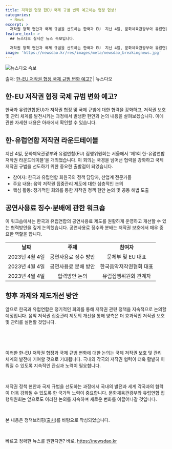 ```yaml
---
title: 저작권 협정 한EU 국제 규범 변화 예고하는 협정 협상!
categories:
  - News
excerpt: >
  저작권 정책 현안과 국제 규범을 선도하는 한국과 EU  지난 4일, 문화체육관광부와 유럽연합(EU) 집행위원…
feature_text: >
  ## 뉴스다오 실시간 뉴스 속보입니다.

  저작권 정책 현안과 국제 규범을 선도하는 한국과 EU  지난 4일, 문화체육관광부와 유럽연합(EU) 집행위원…
image: 'https://newsdao.kr/res/images/meta/newsdao_breakingnews.jpg'
---
```


![뉴스다오 속보](https://newsdao.kr/res/images/meta/newsdao_breakingnews.jpg)

<p>출처: <a href="https://newsdao.kr/4644" rel="dofollow">한-EU 저작권 협정 국제 규범 변화 예고?</a> | 뉴스다오</p>

<h2 data-ke-size="size26">한-EU 저작권 협정 국제 규범 변화 예고?</h2>
<p data-ke-size="size16">한국과 유럽연합(EU)가 저작권 협정 및 국제 규범에 대한 협력을 강화하고, 저작권 보호 및 관리 체계를 발전시키는 과정에서 발생한 현안과 논의 내용을 살펴보겠습니다. 이에 관한 자세한 내용은 아래에서 확인할 수 있습니다.</p>

<h2 data-ke-size="size24">한-유럽연합 저작권 라운드테이블</h2>
<p data-ke-size="size16">지난 4일, 문화체육관광부와 유럽연합(EU) 집행위원회는 서울에서 '제1회 한-유럽연합 저작권 라운드테이블'을 개최했습니다. 이 회의는 국경을 넘어선 협력을 강화하고 국제 저작권 규범을 선도하기 위한 중요한 출발점이 되었습니다. </p>

<ul>
  <li>참여자: 한국과 유럽연합 회원국의 정책 담당자, 산업계 전문가들</li>
  <li>주요 내용: 음악 저작권 집중관리 제도에 대한 심층적인 논의</li>
  <li>핵심 활동: 정기적인 회의를 통한 저작권 정책 현안 논의 및 공동 해법 도출</li>
</ul>

<h2 data-ke-size="size24">공연사용료 징수·분배에 관한 워크숍</h2>
<p data-ke-size="size16">이 워크숍에서는 한국과 유럽연합의 공연사용료 제도를 원활하게 운영하고 개선할 수 있는 협력방안을 깊게 논의했습니다. 공연사용료 징수와 분배는 저작권 보호에서 매우 중요한 역할을 합니다. </p>

<table>
  <tr>
    <td style="text-align: center; height: 17px;"><b>날짜</b></td>
    <td style="text-align: center; height: 17px;"><b>주제</b></td>
    <td style="text-align: center; height: 17px;"><b>참여자</b></td>
  </tr>
  <tr>
    <td style="text-align: center;">2023년 4월 4일</td>
    <td style="text-align: center;">공연사용료 징수 방안</td>
    <td style="text-align: center;">문체부 및 EU 대표</td>
  </tr>
  <tr>
    <td style="text-align: center;">2023년 4월 4일</td>
    <td style="text-align: center;">공연사용료 분배 방안</td>
    <td style="text-align: center;">한국음악저작권협회 대표</td>
  </tr>
  <tr>
    <td style="text-align: center;">2023년 4월 4일</td>
    <td style="text-align: center;">협력방안 논의</td>
    <td style="text-align: center;">유럽집행위원회 관계자</td>
  </tr>
</table>

<h2 data-ke-size="size24">향후 과제와 제도개선 방안</h2>
<p data-ke-size="size16">앞으로 한국과 유럽연합은 정기적인 회의를 통해 저작권 관련 정책을 지속적으로 논의할 예정입니다. 음악 저작권 집중관리 제도의 개선을 통해 양측은 더 효과적인 저작권 보호 및 관리를 실현할 것입니다. </p>

<p data-ke-size="size16">&nbsp;</p>
<p data-ke-size="size16">&nbsp;</p>

<p data-ke-size="size16">이러한 한-EU 저작권 협정과 국제 규범 변화에 대한 논의는 국제 저작권 보호 및 관리 체계의 발전에 기여할 것으로 기대됩니다. 국내외 각국의 저작권 협력이 더욱 활발히 이뤄질 수 있도록 지속적인 관심과 노력이 필요합니다. </p>
<p data-ke-size="size16">&nbsp;</p>
<p data-ke-size="size16">저작권 정책 현안과 국제 규범을 선도하는 과정에서 국내의 발전과 세계 각국과의 협력이 더욱 강화될 수 있도록 한 국가적 노력이 중요합니다. 문화체육관광부와 유럽연합 집행위원회는 앞으로도 이러한 논의를 지속하며 새로운 변화를 이끌어나갈 것입니다.</p>
<p data-ke-size="size16">&nbsp;</p>
<p data-ke-size="size16">본 내용은 정책브리핑(<a href="https://newsdao.kr/4644">출처</a>)를 바탕으로 작성되었습니다.</p>
<p data-ke-size="size16">&nbsp;</p> 

빠르고 정확한 뉴스를 원한다면? 바로, <a href="https://newsdao.kr" rel="dofollow">https://newsdao.kr</a>


    
